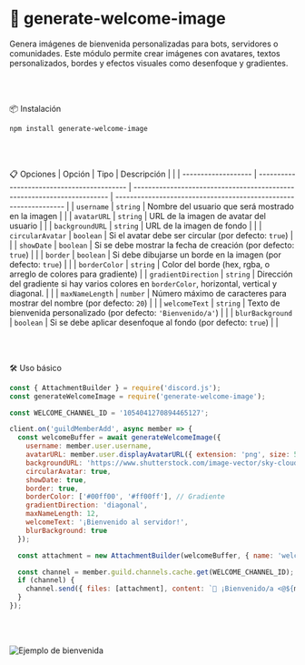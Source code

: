 
<h1>🎉 generate-welcome-image</h1>
Genera imágenes de bienvenida personalizadas para bots, servidores o comunidades. Este módulo permite crear imágenes con avatares, textos personalizados, bordes y efectos visuales como desenfoque y gradientes.

<br><br>

📦 Instalación

```bash
npm install generate-welcome-image
```

<br><br>

📋 Opciones
| Opción              | Tipo                                       | Descripción                                                             |                                                                  |
| ------------------- | ------------------------------------------ | ----------------------------------------------------------------------- | ---------------------------------------------------------------- |
| `username`          | `string`                                   | Nombre del usuario que será mostrado en la imagen                       |                                                                  |
| `avatarURL`         | `string`                                   | URL de la imagen de avatar del usuario                                  |                                                                  |
| `backgroundURL`     | `string`                                   | URL de la imagen de fondo                                               |                                                                  |
| `circularAvatar`    | `boolean`                                  | Si el avatar debe ser circular (por defecto: `true`)                    |                                                                  |
| `showDate`          | `boolean`                                  | Si se debe mostrar la fecha de creación (por defecto: `true`)           |                                                                  |
| `border`            | `boolean`                                  | Si debe dibujarse un borde en la imagen (por defecto: `true`)           |                                                                  |
| `borderColor`       | `string`                                                                                                | Color del borde (hex, rgba, o arreglo de colores para gradiente) |
| `gradientDirection` | `string` | Dirección del gradiente si hay varios colores en `borderColor`, horizontal, vertical y diagonal.          |                                                                  |
| `maxNameLength`     | `number`                                   | Número máximo de caracteres para mostrar del nombre (por defecto: `20`) |                                                                  |
| `welcomeText`       | `string`                                   | Texto de bienvenida personalizado (por defecto: `'Bienvenido/a'`)       |                                                                  |
| `blurBackground`    | `boolean`                                  | Si se debe aplicar desenfoque al fondo (por defecto: `true`)            |                                                                  |

<br><br>

🛠 Uso básico
```js
const { AttachmentBuilder } = require('discord.js');
const generateWelcomeImage = require('generate-welcome-image');

const WELCOME_CHANNEL_ID = '1054041270894465127';

client.on('guildMemberAdd', async member => {
  const welcomeBuffer = await generateWelcomeImage({
    username: member.user.username,
    avatarURL: member.user.displayAvatarURL({ extension: 'png', size: 512 }),
    backgroundURL: 'https://www.shutterstock.com/image-vector/sky-clouds-anime-background-cloudy-600nw-2430402851.jpg',
    circularAvatar: true,
    showDate: true,
    border: true,
    borderColor: ['#00ff00', '#ff00ff'], // Gradiente
    gradientDirection: 'diagonal',
    maxNameLength: 12,
    welcomeText: '¡Bienvenido al servidor!',
    blurBackground: true
  });

  const attachment = new AttachmentBuilder(welcomeBuffer, { name: 'welcome.png' });

  const channel = member.guild.channels.cache.get(WELCOME_CHANNEL_ID);
  if (channel) {
    channel.send({ files: [attachment], content: `🎉 ¡Bienvenido/a <@${member.id}>!` });
  }
});

```

<br><br>

![Ejemplo de bienvenida](https://media.discordapp.net/attachments/1054041270894465127/1378768677939318874/welcome.png?ex=683dcde5&is=683c7c65&hm=492b8bd2593de1b8522c84c65b265bc5ae2ab657705937a159720efb25def116&=&format=webp&quality=lossless)